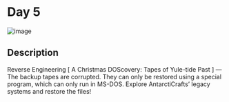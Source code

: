 # Day 5
![image](https://github.com/W4W1R3/Advent-Of-Cyber-2023-Walkthroughs/assets/57982315/8bdb8a7c-f3dd-4c66-9686-597f9b727428)

## Description

Reverse Engineering [ A Christmas DOScovery: Tapes of Yule-tide Past ] — The backup tapes are corrupted. 
They can only be restored using a special program, which can only run in MS-DOS. Explore AntarctiCrafts’ legacy systems and restore the files!
